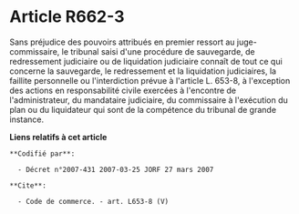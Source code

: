 # Article R662-3

Sans préjudice des pouvoirs attribués en premier ressort au juge-commissaire, le tribunal saisi d'une procédure de
sauvegarde, de redressement judiciaire ou de liquidation judiciaire connaît de tout ce qui concerne la sauvegarde, le
redressement et la liquidation judiciaires, la faillite personnelle ou l'interdiction prévue à l'article L. 653-8, à
l'exception des actions en responsabilité civile exercées à l'encontre de l'administrateur, du mandataire judiciaire, du
commissaire à l'exécution du plan ou du liquidateur qui sont de la compétence du tribunal de grande instance.

**Liens relatifs à cet article**

	**Codifié par**:

	  - Décret n°2007-431 2007-03-25 JORF 27 mars 2007

	**Cite**:

	  - Code de commerce. - art. L653-8 (V)

